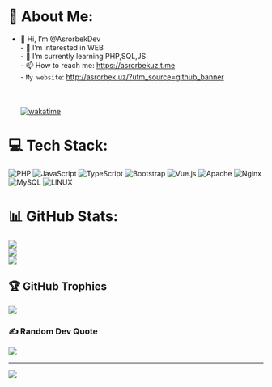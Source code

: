 # 💫 About Me:
- 👋 Hi, I’m @AsrorbekDev<br>- 👀 I’m interested in WEB <br>- 🌱 I’m currently learning PHP,SQL,JS<br>- 📫 How to reach me: https://asrorbekuz.t.me<br>- `My website`: http://asrorbek.uz/?utm_source=github_banner<br><br><!---<br>AsrorbekDev/AsrorbekDev is a ✨ special ✨ repository because its `README.md` (this file) appears on your GitHub profile.<br>You can click the Preview link to take a look at your changes.<br>---><br><br>[![wakatime](https://wakatime.com/badge/user/426c9c8b-dbe9-458b-a3eb-85a3d0fe1273.svg)](https://wakatime.com/@426c9c8b-dbe9-458b-a3eb-85a3d0fe1273)<br>


# 💻 Tech Stack:
![PHP](https://img.shields.io/badge/php-%23777BB4.svg?style=for-the-badge&logo=php&logoColor=white) ![JavaScript](https://img.shields.io/badge/javascript-%23323330.svg?style=for-the-badge&logo=javascript&logoColor=%23F7DF1E) ![TypeScript](https://img.shields.io/badge/typescript-%23007ACC.svg?style=for-the-badge&logo=typescript&logoColor=white) ![Bootstrap](https://img.shields.io/badge/bootstrap-%23563D7C.svg?style=for-the-badge&logo=bootstrap&logoColor=white) ![Vue.js](https://img.shields.io/badge/vuejs-%2335495e.svg?style=for-the-badge&logo=vuedotjs&logoColor=%234FC08D) ![Apache](https://img.shields.io/badge/apache-%23D42029.svg?style=for-the-badge&logo=apache&logoColor=white) ![Nginx](https://img.shields.io/badge/nginx-%23009639.svg?style=for-the-badge&logo=nginx&logoColor=white) ![MySQL](https://img.shields.io/badge/mysql-%2300f.svg?style=for-the-badge&logo=mysql&logoColor=white) ![LINUX](https://img.shields.io/badge/Linux-FCC624?style=for-the-badge&logo=linux&logoColor=black)
# 📊 GitHub Stats:
![](https://github-readme-stats.vercel.app/api?username=asrorbekdev&theme=dark&hide_border=false&include_all_commits=false&count_private=false)<br/>
![](https://github-readme-streak-stats.herokuapp.com/?user=asrorbekdev&theme=dark&hide_border=false)<br/>
![](https://github-readme-stats.vercel.app/api/top-langs/?username=asrorbekdev&theme=dark&hide_border=false&include_all_commits=false&count_private=false&layout=compact)

## 🏆 GitHub Trophies
![](https://github-profile-trophy.vercel.app/?username=asrorbekdev&theme=buddhism&no-frame=false&no-bg=true&margin-w=4)

### ✍️ Random Dev Quote
![](https://quotes-github-readme.vercel.app/api?type=horizontal&theme=radical)

---
[![](https://visitcount.itsvg.in/api?id=asrorbekdev&icon=0&color=0)](https://visitcount.itsvg.in)

<!-- Proudly created with GPRM ( https://gprm.itsvg.in ) -->
